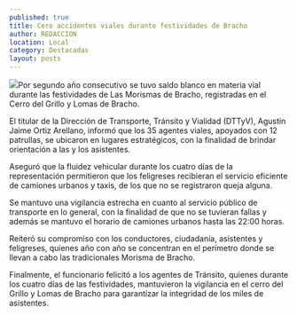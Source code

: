```yaml
---
published: true
title: Cero accidentes viales durante festividades de Bracho
author: REDACCION
location: Local
category: Destacadas
layout: posts
---
```


![](http://i.imgur.com/vIxNCFxm.jpg)Por segundo año consecutivo se tuvo saldo blanco en materia vial durante las festividades de Las Morismas de Bracho, registradas en el Cerro del Grillo y Lomas de Bracho.
 
El titular de la Dirección de Transporte, Tránsito y Vialidad (DTTyV), Agustín Jaime Ortiz Arellano, informó que los 35 agentes viales, apoyados con 12 patrullas, se ubicaron en lugares estratégicos, con la finalidad de brindar orientación a las y los asistentes.
 
Aseguró que la fluidez vehicular durante los cuatro días de la representación permitieron que los feligreses recibieran el servicio eficiente de camiones urbanos y taxis, de los que no se registraron queja alguna.
 
Se mantuvo una vigilancia estrecha en cuanto al servicio público de transporte en lo general, con la finalidad de que no se tuvieran fallas y además se mantuvo el horario de camiones urbanos hasta las 22:00 horas.
 
Reiteró su compromiso con los conductores, ciudadanía, asistentes y feligreses, quienes año con año se concentran en el perímetro donde se llevan a cabo las tradicionales Morisma de Bracho.
 
Finalmente, el funcionario felicitó a los agentes de Tránsito, quienes durante los cuatro días de las festividades, mantuvieron la vigilancia en el cerro del Grillo y Lomas de Bracho para garantizar la integridad de los miles de asistentes.
